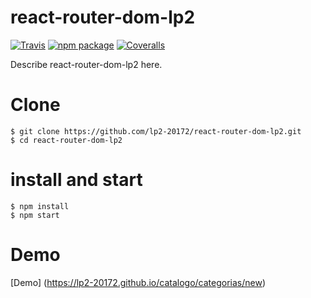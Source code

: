 # react-router-dom-lp2

[![Travis][build-badge]][build]
[![npm package][npm-badge]][npm]
[![Coveralls][coveralls-badge]][coveralls]

Describe react-router-dom-lp2 here.

[build-badge]: https://img.shields.io/travis/user/repo/master.png?style=flat-square
[build]: https://travis-ci.org/user/repo

[npm-badge]: https://img.shields.io/npm/v/npm-package.png?style=flat-square
[npm]: https://www.npmjs.org/package/npm-package

[coveralls-badge]: https://img.shields.io/coveralls/user/repo/master.png?style=flat-square
[coveralls]: https://coveralls.io/github/user/repo

# Clone

```
$ git clone https://github.com/lp2-20172/react-router-dom-lp2.git
$ cd react-router-dom-lp2

```

# install and start

```
$ npm install
$ npm start

```
# Demo
[Demo] (https://lp2-20172.github.io/catalogo/categorias/new)
